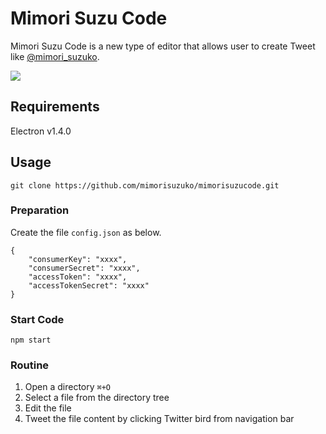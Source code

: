 # Mimori Suzu Code

Mimori Suzu Code is a new type of editor that allows user to create Tweet like [@mimori_suzuko](https://twitter.com/mimori_suzuko).

![](demo.gif)

## Requirements

Electron v1.4.0

## Usage

```
git clone https://github.com/mimorisuzuko/mimorisuzucode.git
```

### Preparation

Create the file `config.json` as below.

```
{
	"consumerKey": "xxxx",
	"consumerSecret": "xxxx",
	"accessToken": "xxxx",
	"accessTokenSecret": "xxxx"
}
```

### Start Code

```
npm start
```

### Routine

1. Open a directory `⌘+O`
2. Select a file from the directory tree
3. Edit the file
4. Tweet the file content by clicking Twitter bird from navigation bar